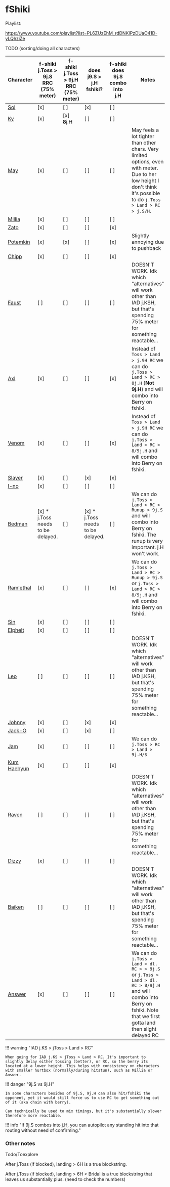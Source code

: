 # fShiki

Playlist:

https://www.youtube.com/playlist?list=PL6ZUzEhM_rdDNKIPzDUaO41D-yLQhziZe

TODO (sorting/doing all characters)

| Character                                   | f-shiki j.Toss > 9j.S RRC (75% meter) | f-shiki j.Toss > 9j.H RRC (75% meter) | does j9.S > j.H fshiki?               | f-shiki does 9j.S combo into j.H | Notes                                                                                                                                                                      |
|---------------------------------------------|---------------------------------------|---------------------------------------|---------------------------------------|----------------------------------|----------------------------------------------------------------------------------------------------------------------------------------------------------------------------|
| [Sol](https://youtu.be/9bI1-3oOvnc)         | [x]                                   | [ ]                                   | [x]                                   | [ ]                              |                                                                                                                                                                            |
| [Ky](https://youtu.be/Cs9ns3ToIsQ)          | [x]                                   | [x]  **8**j.H                         | [ ]                                   | [ ]                              |                                                                                                                                                                            |
| [May](https://youtu.be/mw7pALOf0Bw)         | [x]                                   | [ ]                                   | [ ]                                   | [ ]                              | May feels a lot tighter than other chars. Very limited options, even with meter. Due to her low height I don't think it's possible to do `j.Toss > Land > RC > j.S/H`.     |
| [Millia](https://youtu.be/wcl29Qe39bA)      | [x]                                   | [ ]                                   | [ ]                                   | [ ]                              |                                                                                                                                                                            |
| [Zato](https://youtu.be/7E8X5XKEKDw)        | [x]                                   | [ ]                                   | [ ]                                   | [x]                              |                                                                                                                                                                            |
| [Potemkin](https://youtu.be/cvQuDxR3-ok)    | [x]                                   | [x]                                   | [ ]                                   | [x]                              | Slightly annoying due to pushback                                                                                                                                          |
| [Chipp](https://youtu.be/bQeCDskWYxk)       | [x]                                   | [ ]                                   | [ ]                                   | [x]                              |                                                                                                                                                                            |
| [Faust](https://youtu.be/ERcEPW-KJew)       | [ ]                                   | [ ]                                   | [ ]                                   | [ ]                              | DOESN'T WORK. Idk which "alternatives" will work other than IAD j.KSH, but that's spending 75% meter for something reactable...                                            |
| [Axl](https://youtu.be/hdoZlnnTzOw)         | [x]                                   | [ ]                                   | [ ]                                   | [x]                              | Instead of `Toss > Land > j.9H RC` we can do `j.Toss > Land > RC > 8j.H` (**Not 9j.H**) and will combo into Berry on fshiki.                                               |
| [Venom](https://youtu.be/YDL20z_TNCY)       | [x]                                   | [ ]                                   | [ ]                                   | [x]                              | Instead of `Toss > Land > j.9H RC` we can do `j.Toss > Land > RC > 8/9j.H` and will combo into Berry on fshiki.                                                            |
| [Slayer](https://youtu.be/RUPKMyqJQvA)      | [x]                                   | [ ]                                   | [x]                                   | [x]                              |                                                                                                                                                                            |
| [I-no](https://youtu.be/CgERK68tEss)        | [x]                                   | [ ]                                   | [ ]                                   | [ ]                              |                                                                                                                                                                            |
| [Bedman](https://youtu.be/0raviGdu4f8)      | [x] * j.Toss needs to be delayed.     | [ ]                                   | [x]     * j.Toss needs to be delayed. | [ ]                              | We can do `j.Toss > Land > RC > Runup > 9j.S` and will combo into Berry on fshiki. The runup is very important. j.H won't work.                                            |
| [Ramlethal](https://youtu.be/UwfcbA_Ynso)   | [x]                                   | [ ]                                   | [ ]                                   | [x]                              | We can do `j.Toss > Land > RC > Runup > 9j.S` or `j.Toss > Land > RC > 8/9j.H` and will combo into Berry on fshiki.                                                        |
| [Sin](https://youtu.be/xK3oNA5vg0s)         | [x]                                   | [ ]                                   | [ ]                                   | [ ]                              |                                                                                                                                                                            |
| [Elphelt](https://youtu.be/ODmo-D60Xh8)     | [x]                                   | [ ]                                   | [ ]                                   | [ ]                              |                                                                                                                                                                            |
| [Leo](https://youtu.be/Y8gydFEcKu8)         | [ ]                                   | [ ]                                   | [ ]                                   | [ ]                              | DOESN'T WORK. Idk which "alternatives" will work other than IAD j.KSH, but that's spending 75% meter for something reactable...                                            |
| [Johnny](https://youtu.be/ytpjq2gEnb8)      | [x]                                   | [ ]                                   | [x]                                   | [x]                              |                                                                                                                                                                            |
| [Jack-O](https://youtu.be/iLAQUA9R0T8)      | [x]                                   | [ ]                                   | [x]                                   | [ ]                              |                                                                                                                                                                            |
| [Jam](https://youtu.be/oblndtxxHog)         | [x]                                   | [ ]                                   | [ ]                                   | [ ]                              | We can do `j.Toss > RC > Land > 9j.H/S`                                                                                                                                    |
| [Kum Haehyun](https://youtu.be/93eQGc8DI44) | [x]                                   | [ ]                                   | [ ]                                   | [x]                              |                                                                                                                                                                            |
| [Raven](https://youtu.be/CV-Ee-B-cmQ)       | [ ]                                   | [ ]                                   | [ ]                                   | [ ]                              | DOESN'T WORK. Idk which "alternatives" will work other than IAD j.KSH, but that's spending 75% meter for something reactable...                                            |
| [Dizzy](https://youtu.be/flQm6P59Zls)       | [x]                                   | [ ]                                   | [ ]                                   | [ ]                              |                                                                                                                                                                            |
| [Baiken](https://youtu.be/MF69Y1Vx9hI)      | [ ]                                   | [ ]                                   | [ ]                                   | [ ]                              | DOESN'T WORK. Idk which "alternatives" will work other than IAD j.KSH, but that's spending 75% meter for something reactable...                                            |
| [Answer](https://youtu.be/XhcDiEEr_Dw)      | [x]                                   | [ ]                                   | [ ]                                   | [ ]                              | We can do `j.Toss > Land > dl. RC > > 9j.S` or `j.Toss > Land > dl. RC > 8/9j.H` and will combo into Berry on fshiki. Note that we first gotta land then slight delayed RC |


[//]: # (!!! info "Why testing `Autopilot j.K > j.S fshiki`?")
[//]: # ()
[//]: # (    In case some character has some weird hitstun animation or something idk.)



!!! warning "IAD j.KS > jToss > Land > RC"

    When going for IAD j.KS > jToss > Land > RC. It's important to slightly delay either tossing (better), or RC, so the berry its located at a lower height. This helps with consistency on characters with smaller hurtbox (normally/during hitstun), such as Millia or Answer.
 

!!! danger "9j.S vs 9j.H"
 
    In some characters besides of 9j.S, 9j.H can also hit/fshiki the opponent, yet it would still force us to use RC to get something out of it (aka chain with berry).

    Can technically be used to mix timings, but it's substantially slower therefore more reactable.

!!! info "If 9j.S combos into j.H, you can autopilot any standing hit into that routing without need of confirming."

### Other notes

Todo/Toexplore

After j.Toss (if blocked), landing > 6H is a true blockstring.

After j.Toss (if blocked), landing > 6H > Bridal is a true blockstring that leaves us substantially plus. (need to check the numbers)